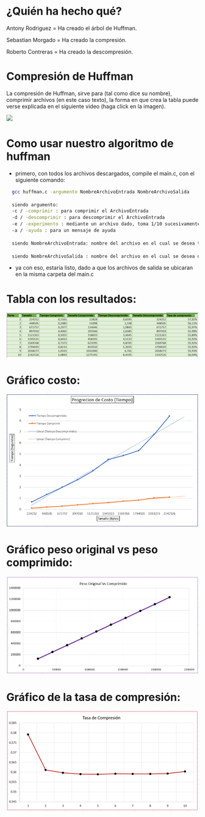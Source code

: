# ¿Quién ha hecho qué?

Antony Rodriguez = Ha creado el árbol de Huffman.

Sebastian Morgado = Ha creado la compresión.

Roberto Contreras = Ha creado la descompresión.

# Compresión de Huffman

La compresión de Huffman, sirve para (tal como dice su nombre), comprimir archivos (en este caso texto), la forma en que crea la tabla puede verse explicada en el siguiente video (haga click en la imagen).

[![](https://encrypted-tbn0.gstatic.com/images?q=tbn%3AANd9GcQbOGvrqlCsSLfeNyTPWAzFkE2NCh7H5ovHgw&usqp=CAU)](http://www.youtube.com/watch?v=8Gf8wutvS1w "paso a paso de huffman")

# Como usar nuestro algoritmo de huffman

  - primero, con todos los archivos descargados, compile el main.c, con el siguiente comando:
  ```sh
    gcc huffman.c -argumento NombreArchivoEntrada NombreArchivoSalida

    siendo argumento:
    -c / -comprimir : para comprimir el ArchivoEntrada
    -d / -descomprimir : para descomprimir el ArchivoEntrada
    -e / -experimento : mediante un archivo dado, toma 1/10 sucesivamente (1/10,2/10,etc.) de cada archivo, para luego comprimirlos. en este caso, solo necesita un archivo de entrada, ya que generara automaticamente los archivos de salida.
    -a / -ayuda : para un mensaje de ayuda

    siendo NombreArchivoEntrada: nombre del archivo en el cual se desea trabajar. este debe estar en la misma carpeta que el archivo c.

    siendo NombreArchivoSalida : nombre del archivo en el cual se desea dejar el resultado. este se ubicara en la misma carpeta que el archivo c.
```
  - ya con eso, estaria listo, dado a que los archivos de salida se ubicaran en la misma carpeta del main.c

# Tabla con los resultados: 

![alt text](https://github.com/seba-m/University-Projects/blob/master/Second%20year/Huffman%20Compression/fotos/TABLA.png?raw=true)

# Gráfico costo:

![alt text](https://github.com/seba-m/University-Projects/blob/master/Second%20year/Huffman%20Compression/fotos/GRAFICO_costo.png?raw=true)

# Gráfico peso original vs peso comprimido:

![alt text](https://github.com/seba-m/University-Projects/blob/master/Second%20year/Huffman%20Compression/fotos/GRAFICO_pesoO_vs_pesoC.png?raw=true)

# Gráfico de la tasa de compresión:

![alt text](https://github.com/seba-m/University-Projects/blob/master/Second%20year/Huffman%20Compression/fotos/GRAFICO_tasa_de_compresion.png?raw=true)

